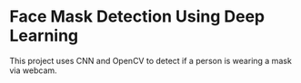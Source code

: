 # Face Mask Detection Using Deep Learning
This project uses CNN and OpenCV to detect if a person is wearing a mask via webcam.

